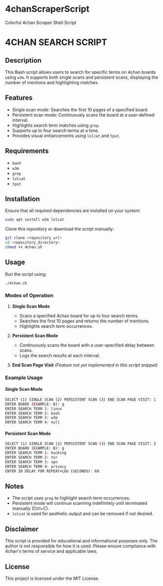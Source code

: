# 4chanScraperScript
Colorful 4chan Scraper Shell Script

# 4CHAN SEARCH SCRIPT

## Description
This Bash script allows users to search for specific terms on 4chan boards using `w3m`. It supports both single scans and persistent scans, displaying the number of mentions and highlighting matches.

## Features
- Single scan mode: Searches the first 10 pages of a specified board.
- Persistent scan mode: Continuously scans the board at a user-defined interval.
- Highlights search term matches using `grep`.
- Supports up to four search terms at a time.
- Provides visual enhancements using `lolcat` and `tput`.

## Requirements
- `bash`
- `w3m`
- `grep`
- `lolcat`
- `tput`

## Installation
Ensure that all required dependencies are installed on your system:
```bash
sudo apt install w3m lolcat
```
Clone this repository or download the script manually:
```bash
git clone <repository_url>
cd <repository_directory>
chmod +x 4chan.sh
```

## Usage
Run the script using:
```bash
./4chan.sh
```

### Modes of Operation
1. **Single Scan Mode**
   - Scans a specified 4chan board for up to four search terms.
   - Searches the first 10 pages and returns the number of mentions.
   - Highlights search term occurrences.

2. **Persistent Scan Mode**
   - Continuously scans the board with a user-specified delay between scans.
   - Logs the search results at each interval.

3. **End Scan Page Visit** *(Feature not yet implemented in this script snippet)*

### Example Usage
#### Single Scan Mode
```bash
SELECT (1) SINGLE SCAN (2) PERSISTENT SCAN (3) END SCAN PAGE VISIT: 1
ENTER BOARD (EXAMPLE: B): g
ENTER SEARCH TERM 1: linux
ENTER SEARCH TERM 2: bash
ENTER SEARCH TERM 3: w3m
ENTER SEARCH TERM 4: null
```

#### Persistent Scan Mode
```bash
SELECT (1) SINGLE SCAN (2) PERSISTENT SCAN (3) END SCAN PAGE VISIT: 2
ENTER BOARD (EXAMPLE: B): g
ENTER SEARCH TERM 1: hacking
ENTER SEARCH TERM 2: tor
ENTER SEARCH TERM 3: vpn
ENTER SEARCH TERM 4: privacy
ENTER IN DELAY FOR REPEAT+LOG (SECONDS): 60
```

## Notes
- The script uses `grep` to highlight search term occurrences.
- Persistent mode will continue scanning indefinitely until terminated manually (Ctrl+C).
- `lolcat` is used for aesthetic output and can be removed if not desired.

## Disclaimer
This script is provided for educational and informational purposes only. The author is not responsible for how it is used. Please ensure compliance with 4chan's terms of service and applicable laws.

## License
This project is licensed under the MIT License.

